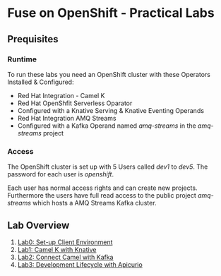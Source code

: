 # Fuse on OpenShift - Practical Labs

## Prequisites
### Runtime
To run these labs you need an OpenShift cluster with these Operators Installed & Configured:
- Red Hat Integration - Camel K
- Red Hat OpenShfit Serverless Oparator
 - Configured with a Knative Serving & Knative Eventing Operands
- Red Hat Integration AMQ Streams
 - Configured with a Kafka Operand named *amq-streams* in the *amq-streams* project

### Access
The OpenShift cluster is set up with 5 Users called *dev1* to *dev5*. The password for each user is *openshift*.

Each user has normal access rights and can create new projects. Furthermore the users have full read access to the public project *amq-streams* which hosts a AMQ Streams Kafka cluster.

## Lab Overview
1. [Lab0: Set-up Client Environment](Lab0/README.MD)
1. [Lab1: Camel K with Knative](Lab1/README.MD)
1. [Lab2: Connect Camel with Kafka](Lab2/README.MD)
1. [Lab3: Development Lifecycle with Apicurio](Lab3/README.MD)
